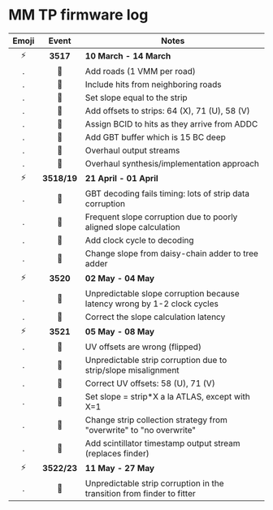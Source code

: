MM TP firmware log
==================

Emoji | Event       | Notes
:----:| :---------: | -------
:zap: | **3517**    | **10 March - 14 March**
.     | :wrench:    | Add roads (1 VMM per road)
.     | :wrench:    | Include hits from neighboring roads
.     | :wrench:    | Set slope equal to the strip
.     | :wrench:    | Add offsets to strips: 64 (X), 71 (U), 58 (V)
.     | :wrench:    | Assign BCID to hits as they arrive from ADDC
.     | :wrench:    | Add GBT buffer which is 15 BC deep
.     | :wrench:    | Overhaul output streams
.     | :wrench:    | Overhaul synthesis/implementation approach
:zap: | **3518/19** | **21 April - 01 April**
.     | :ant:       | GBT decoding fails timing: lots of strip data corruption
.     | :ant:       | Frequent slope corruption due to poorly aligned slope calculation
.     | :wrench:    | Add clock cycle to decoding
.     | :wrench:    | Change slope from daisy-chain adder to tree adder
:zap: | **3520**    | **02 May - 04 May**
.     | :ant:       | Unpredictable slope corruption because latency wrong by 1-2 clock cycles
.     | :wrench:    | Correct the slope calculation latency
:zap: | **3521**    | **05 May - 08 May**
.     | :ant:       | UV offsets are wrong (flipped)
.     | :ant:       | Unpredictable strip corruption due to strip/slope misalignment
.     | :wrench:    | Correct UV offsets: 58 (U), 71 (V)
.     | :wrench:    | Set slope = strip*X a la ATLAS, except with X=1
.     | :wrench:    | Change strip collection strategy from "overwrite" to "no overwrite"
.     | :wrench:    | Add scintillator timestamp output stream (replaces finder)
:zap: | **3522/23** | **11 May - 27 May**
.     | :ant:       | Unpredictable strip corruption in the transition from finder to fitter

